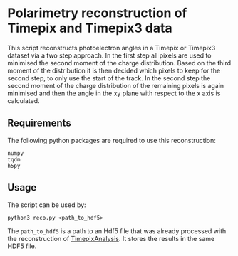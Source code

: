 # Polarimetry reconstruction of Timepix and Timepix3 data
This script reconstructs photoelectron angles in a Timepix or
Timepix3 dataset via a two step approach. In the first step all
pixels are used to minimised the second moment of the charge
distribution. Based on the third moment of the distribution it
is then decided which pixels to keep for the second step, to
only use the start of the track. In the second step the second
moment of the charge distribution of the remaining pixels is again
minimised and then the angle in the xy plane with respect to the
x axis is calculated.

## Requirements
The following python packages are required to use this reconstruction:
```
numpy
tqdm
h5py
```

## Usage
The script can be used by:
```
python3 reco.py <path_to_hdf5>
```
The `path_to_hdf5` is a path to an Hdf5 file that was already processed
with the reconstruction of [TimepixAnalysis](https://github.com/Vindaar/TimepixAnalysis). It stores the results in the same HDF5 file.